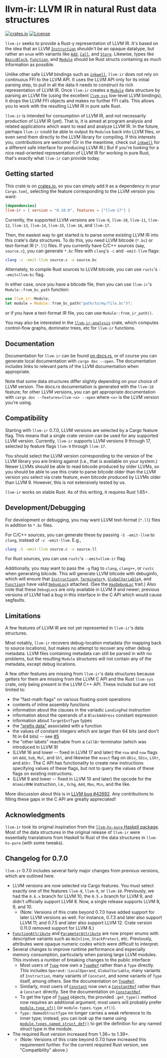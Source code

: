 # llvm-ir: LLVM IR in natural Rust data structures

[![crates.io](http://img.shields.io/crates/v/llvm-ir.svg)](https://crates.io/crates/llvm-ir)
[![License](https://img.shields.io/badge/license-MIT-blue.svg)](https://raw.githubusercontent.com/cdisselkoen/llvm-ir/main/LICENSE)

`llvm-ir` seeks to provide a Rust-y representation of LLVM IR.
It's based on the idea that an LLVM [`Instruction`] shouldn't be an opaque
datatype, but rather an `enum` with variants like [`Add`], [`Call`], and
[`Store`].
Likewise, types like [`BasicBlock`], [`Function`], and [`Module`] should be
Rust structs containing as much information as possible.

Unlike other safe LLVM bindings such as [`inkwell`], `llvm-ir` does not rely
on continuous FFI to the LLVM API.
It uses the LLVM API only for its initial parsing step, to pull in all the
data it needs to construct its rich representation of LLVM IR.
Once `llvm-ir` creates a [`Module`] data structure by parsing an LLVM file
(using the excellent [`llvm-sys`] low-level LLVM bindings), it drops the LLVM
FFI objects and makes no further FFI calls.
This allows you to work with the resulting LLVM IR in pure safe Rust.

`llvm-ir` is intended for consumption of LLVM IR, and not necessarily
production of LLVM IR (yet).
That is, it is aimed at program analysis and related applications which want
to read and analyze LLVM IR.
In the future, perhaps `llvm-ir` could be able to output its `Module`s back
into LLVM files, or even send them directly to the LLVM library for compiling.
If this interests you, contributions are welcome!
(Or in the meantime, check out [`inkwell`] for a different safe interface for
producing LLVM IR.)
But if you're looking for a nice read-oriented representation of LLVM IR for
working in pure Rust, that's exactly what `llvm-ir` can provide today.

## Getting started
This crate is on [crates.io](https://crates.io/crates/llvm-ir), so you can simply
add it as a dependency in your `Cargo.toml`, selecting the feature corresponding
to the LLVM version you want:
```toml
[dependencies]
llvm-ir = { version = "0.10.0", features = ["llvm-17"] }
```

Currently, the supported LLVM versions are `llvm-9`, `llvm-10`, `llvm-11`,
`llvm-12`, `llvm-13`, `llvm-14`, `llvm-15`, `llvm-16`, and `llvm-17`.

Then, the easiest way to get started is to parse some existing LLVM IR into
this crate's data structures.
To do this, you need LLVM bitcode (`*.bc`) or text-format IR (`*.ll`) files.
If you currently have C/C++ sources (say, `source.c`), you can generate
`*.bc` files with `clang`'s `-c` and `-emit-llvm` flags:
```bash
clang -c -emit-llvm source.c -o source.bc
```

Alternately, to compile Rust sources to LLVM bitcode, you can use `rustc`'s
`--emit=llvm-bc` flag.

In either case, once you have a bitcode file, then you can use `llvm-ir`'s
`Module::from_bc_path` function:
```rust
use llvm_ir::Module;
let module = Module::from_bc_path("path/to/my/file.bc")?;
```
or if you have a text-format IR file, you can use `Module::from_ir_path()`.

You may also be interested in the [`llvm-ir-analysis`] crate, which computes
control-flow graphs, dominator trees, etc for `llvm-ir` functions.

[`llvm-ir-analysis`]: https://crates.io/crates/llvm-ir-analysis

## Documentation
Documentation for `llvm-ir` can be found [on docs.rs](https://docs.rs/llvm-ir),
or of course you can generate local documentation with `cargo doc --open`.
The documentation includes links to relevant parts of the LLVM documentation
when appropriate.

Note that some data structures differ slightly depending on your choice of
LLVM version. The docs.rs documentation is generated with the `llvm-10`
feature; for other LLVM versions, you can get appropriate documentation with
`cargo doc --features=llvm-<x> --open` where `<x>` is the LLVM version you're
using.

## Compatibility
Starting with `llvm-ir` 0.7.0, LLVM versions are selected by a Cargo feature
flag. This means that a single crate version can be used for any supported LLVM
version. Currently, `llvm-ir` supports LLVM versions 9 through 17, selected by
feature flags `llvm-9` through `llvm-17`.

You should select the LLVM version corresponding to the version of the LLVM
library you are linking against (i.e., that is available on your system.)
Newer LLVMs should be able to read bitcode produced by older LLVMs, so you
should be able to use this crate to parse bitcode older than the LLVM version
you select via crate feature, even bitcode produced by LLVMs older than LLVM 9.
However, this is not extensively tested by us.

`llvm-ir` works on stable Rust. As of this writing, it requires Rust 1.65+.

## Development/Debugging
For development or debugging, you may want LLVM text-format (`*.ll`) files in
addition to `*.bc` files.

For C/C++ sources, you can generate these by passing `-S -emit-llvm` to
`clang`, instead of `-c -emit-llvm`.
E.g.,
```bash
clang -S -emit-llvm source.c -o source.ll
```

For Rust sources, you can use `rustc`'s `--emit=llvm-ir` flag.

Additionally, you may want to pass the `-g` flag to `clang`, `clang++`, or
`rustc` when generating bitcode.
This will generate LLVM bitcode with debuginfo, which will ensure that
[`Instruction`]s, [`Terminator`]s, [`GlobalVariable`]s, and [`Function`]s
have valid [`DebugLoc`]s attached. (See the [`HasDebugLoc`] trait.)
Also note that these `DebugLoc`s are only available in LLVM 9 and newer;
previous versions of LLVM had a bug in this interface in the C API which
would cause segfaults.

## Limitations
A few features of LLVM IR are not yet represented in `llvm-ir`'s data
structures.

Most notably, `llvm-ir` recovers debug-location metadata (for mapping back to
source locations), but makes no attempt to recover any other debug metadata.
LLVM files containing metadata can still be parsed in with no problems, but
the resulting `Module` structures will not contain any of the metadata,
except debug locations.

A few other features are missing from `llvm-ir`'s data structures because
getters for them are missing from the LLVM C API and the Rust `llvm-sys`
crate, only being present in the LLVM C++ API.
These include but are not limited to:

- the "fast-math flags" on various floating-point operations
- contents of inline assembly functions
- information about the clauses in the variadic `LandingPad` instruction
- information about the operands of a `BlockAddress` constant expression
- information about `TargetExtType` types
- the ["prefix data"](https://releases.llvm.org/16.0.0/docs/LangRef.html#prefix-data)
associated with a function
- the values of constant integers which are larger than 64 bits (and don't
fit in 64 bits) -- see [#5](https://github.com/cdisselkoen/llvm-ir/issues/5)
- the "other labels" reachable from a `CallBr` terminator (which was
introduced in LLVM 9)
- (LLVM 16 and lower -- fixed in LLVM 17 and later) the `nsw` and `nuw` flags on
`Add`, `Sub`, `Mul`, and `Shl`, and likewise the `exact` flag on `UDiv`, `SDiv`,
`LShr`, and `AShr`. The C API has functionality to create new instructions
specifying values of these flags, but not to query the values of these flags on
existing instructions.
- (LLVM 9 and lower -- fixed in LLVM 10 and later) the opcode for the
`AtomicRMW` instruction, i.e., `Xchg`, `Add`, `Max`, `Min`, and the like.

More discussion about this is in
[LLVM bug #42692](https://bugs.llvm.org/show_bug.cgi?id=42692).
Any contributions to filling these gaps in the C API are greatly appreciated!

## Acknowledgments
`llvm-ir` took its original inspiration from the [`llvm-hs-pure` Haskell package].
Most of the data structures in the original release of `llvm-ir` were
essentially translations from Haskell to Rust of the data structures in
`llvm-hs-pure` (with some tweaks).

## Changelog for 0.7.0

`llvm-ir` 0.7.0 includes several fairly major changes from previous
versions, which are outlined here.

- LLVM versions are now selected via Cargo features. You must select exactly
one of the features `llvm-8`, `llvm-9`, or `llvm-10`. Previously, we had the
`0.6.x` branch for LLVM 10, the `0.5.x` branch for LLVM 9, and didn't
officially support LLVM 8. Now, a single release supports LLVM 8, 9, and 10.
  - (Note: Versions of this crate beyond 0.7.0 have added support for later LLVM
  versions as well. For instance, 0.7.3 and later also support LLVM 11; and
  0.7.5 and later also support LLVM 12. Crate version 0.11.0 removed support
  for LLVM 8.)
- [`FunctionAttribute`] and [`ParameterAttribute`] are now proper enums with
descriptive variants such as `NoInline`, `StackProtect`, etc. Previously,
attributes were opaque numeric codes which were difficult to interpret.
- Several changes to improve runtime performance and especially memory
consumption, particularly when parsing large LLVM modules. This involves a
number of breaking changes to the public interface:
  - Most users of [`Type`] now own a [`TypeRef`] rather than a `Type` directly.
  This includes `Operand::LocalOperand`, `GlobalVariable`, many variants of
  `Instruction`, many variants of `Constant`, and some variants of `Type`
  itself, among others. See the documentation on [`TypeRef`].
  - Similarly, most users of [`Constant`] now own a [`ConstantRef`] rather
  than a `Constant` directly. See the documentation on [`ConstantRef`].
  - To get the type of [`Typed`] objects, the provided `.get_type()` method
  now requires an additional argument; most users will probably prefer
  [`module.type_of()`] (or `module.types.type_of()`).
  - `Type::NamedStructType` no longer carries a weak reference to its inner
  type; instead, you can look up the name using
  [`module.types.named_struct_def()`] to get the definition for any named
  struct type in the module.
- The required Rust version increased from 1.36+ to 1.39+.
  - (Note: Versions of this crate beyond 0.7.0 have increased this requirement
  further.  For the current required Rust version, see "Compatibility" above.)

[`llvm-sys`]: https://crates.io/crates/llvm-sys
[`inkwell`]: https://github.com/TheDan64/inkwell
[`llvm-hs-pure` Haskell package]: http://hackage.haskell.org/package/llvm-hs-pure
[`llvm-hs` Haskell package]: http://hackage.haskell.org/package/llvm-hs
[`Instruction`]: https://docs.rs/llvm-ir/latest/llvm_ir/instruction/enum.Instruction.html
[`Add`]: https://docs.rs/llvm-ir/latest/llvm_ir/instruction/struct.Add.html
[`Call`]: https://docs.rs/llvm-ir/latest/llvm_ir/instruction/struct.Call.html
[`Store`]: https://docs.rs/llvm-ir/latest/llvm_ir/instruction/struct.Store.html
[`BasicBlock`]: https://docs.rs/llvm-ir/latest/llvm_ir/basicblock/struct.BasicBlock.html
[`Function`]: https://docs.rs/llvm-ir/latest/llvm_ir/function/struct.Function.html
[`Module`]: https://docs.rs/llvm-ir/latest/llvm_ir/module/struct.Module.html
[`Terminator`]: https://docs.rs/llvm-ir/latest/llvm_ir/terminator/enum.Terminator.html
[`GlobalVariable`]: https://docs.rs/llvm-ir/latest/llvm_ir/module/struct.GlobalVariable.html
[`DebugLoc`]: https://docs.rs/llvm-ir/latest/llvm_ir/debugloc/struct.DebugLoc.html
[`HasDebugLoc`]: https://docs.rs/llvm-ir/latest/llvm_ir/debugloc/trait.HasDebugLoc.html
[`FunctionAttribute`]: https://docs.rs/llvm-ir/latest/llvm_ir/function/enum.FunctionAttribute.html
[`ParameterAttribute`]: https://docs.rs/llvm-ir/latest/llvm_ir/function/enum.ParameterAttribute.html
[`Type`]: https://docs.rs/llvm-ir/latest/llvm_ir/types/enum.Type.html
[`TypeRef`]: https://docs.rs/llvm-ir/latest/llvm_ir/types/struct.TypeRef.html
[`Typed`]: https://docs.rs/llvm-ir/latest/llvm_ir/types/struct.TypeRef.html
[`Constant`]: https://docs.rs/llvm-ir/latest/llvm_ir/constant/enum.Constant.html
[`ConstantRef`]: https://docs.rs/llvm-ir/latest/llvm_ir/constant/struct.ConstantRef.html
[`module.type_of()`]: https://docs.rs/llvm-ir/latest/llvm_ir/module/struct.Module.html#method.type_of
[`module.types.named_struct_def()`]: https://docs.rs/llvm-ir/latest/llvm_ir/types/struct.Types.html#method.named_struct_def
